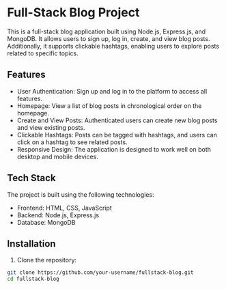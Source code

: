 # Full-Stack Blog Project

This is a full-stack blog application built using Node.js, Express.js, and MongoDB. It allows users to sign up, log in, create, and view blog posts. Additionally, it supports clickable hashtags, enabling users to explore posts related to specific topics.

## Features

- User Authentication: Sign up and log in to the platform to access all features.
- Homepage: View a list of blog posts in chronological order on the homepage.
- Create and View Posts: Authenticated users can create new blog posts and view existing posts.
- Clickable Hashtags: Posts can be tagged with hashtags, and users can click on a hashtag to see related posts.
- Responsive Design: The application is designed to work well on both desktop and mobile devices.

## Tech Stack

The project is built using the following technologies:

- Frontend: HTML, CSS, JavaScript
- Backend: Node.js, Express.js
- Database: MongoDB

## Installation

1. Clone the repository:

```bash
git clone https://github.com/your-username/fullstack-blog.git
cd fullstack-blog